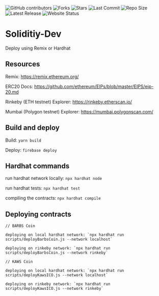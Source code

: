 ![GitHub contributors](https://img.shields.io/github/contributors/ahh1539/Soliditiy-Dev)
![Forks](https://img.shields.io/github/forks/ahh1539/Soliditiy-Dev)
![Stars](https://img.shields.io/github/stars/ahh1539/Soliditiy-Dev)
![Last Commit](https://img.shields.io/github/last-commit/ahh1539/Soliditiy-Dev)
![Repo Size](https://img.shields.io/github/repo-size/ahh1539/Soliditiy-Dev)
![Latest Release](https://img.shields.io/github/v/release/ahh1539/Soliditiy-Dev?include_prereleases)
![Website Status](https://img.shields.io/website?down_color=red&down_message=Offline&up_color=green&up_message=Online&url=https%3A%2F%2Fbarbs-coin.web.app%2F)

# Soliditiy-Dev

Deploy using Remix or Hardhat

## Resources

Remix: https://remix.ethereum.org/

ERC20 Docs: https://github.com/ethereum/EIPs/blob/master/EIPS/eip-20.md

Rinkeby (ETH testnet) Explorer: https://rinkeby.etherscan.io/

Mumbai (Polygon testnet) Explorer: https://mumbai.polygonscan.com/

## Build and deploy

Build: `yarn build`

Deploy: `firebase deploy`

## Hardhat commands

run hardhat network locally: `npx hardhat node`

run hardhat tests: `npx hardhat test`

compiling the contracts: `npx hardhat compile`

## Deploying contracts

```
// BARBS Coin

deploying on local hardhat network: `npx hardhat run scripts/deployBarbsCoin.js --network localhost`

deploying on rinkeby network: `npx hardhat run scripts/deployBarbsCoin.js --network rinkeby`
```

```
// KAWS Coin

deploying on local hardhat network: `npx hardhat run scripts/deployKawsICO.js --network localhost`

deploying on rinkeby network: `npx hardhat run scripts/deployKawsICO.js --network rinkeby`
```
